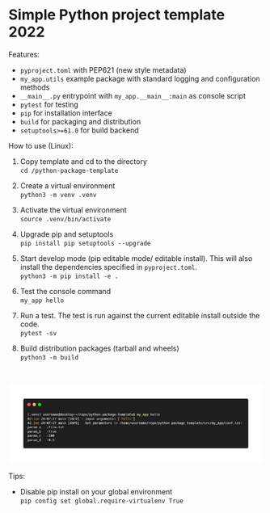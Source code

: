 # Simple Python project template 2022

Features: 
* `pyproject.toml` with PEP621 (new style metadata)
* `my_app.utils` example package with standard logging and configuration methods
* `__main__.py` entrypoint with `my_app.__main__:main` as console script  
* `pytest` for testing
* `pip` for installation interface
* `build` for packaging and distribution 
* `setuptools>=61.0` for build backend

How to use (Linux):
1. Copy template and cd to the directory    
`cd /python-package-template`
2. Create a virtual environment    
`python3 -m venv .venv`
3. Activate the virtual environment     
`source .venv/bin/activate`

4. Upgrade pip and setuptools   
`pip install pip setuptools --upgrade`

4. Start develop mode (pip editable mode/ editable install). This will also install the dependencies specified in `pyproject.toml`.   
`python3 -m pip install -e .`

5. Test the console command     
`my_app hello`

6. Run a test. The test is run against the current editable install outside the code.   
`pytest -sv`

7. Build distribution packages (tarball and wheels)  
`python3 -m build`

<br>

![output](output.png)

Tips:
* Disable pip install on your global environment     
`pip config set global.require-virtualenv True`

